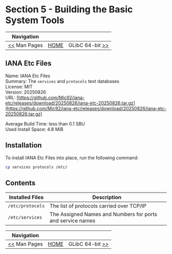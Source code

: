 # Section 5 - Building the Basic System Tools

| Navigation |||
| --- | --- | ---: |
| [<<](./ManPages.md) Man Pages | [HOME](../README.md) | GLibC 64-bit [>>](./GLibC64bit.md) |

## IANA Etc Files

Name: IANA Etc Files<br />
Summary: The `services` and `protocols` text databases<br />
License: MIT<br />
Version: 20250826<br />
URL: [https://github.com/Mic92/iana-etc/releases/download/20250826/iana-etc-20250826.tar.gz](https://github.com/Mic92/iana-etc/releases/download/20250826/iana-etc-20250826.tar.gz)<br />

Average Build Time: less than 0.1 SBU<br />
Used Install Space: 4.8 MiB<br />

## Installation

To install IANA Etc Files into place, run the following command:

```bash
cp services protocols /etc/
```

## Contents

| Installed Files | Description |
| --- | --- |
| `/etc/protocols` | The list of protocols carried over TCP/IP |
| `/etc/services`  | The Assigned Names and Numbers for ports and service names |


| Navigation |||
| --- | --- | ---: |
| [<<](./ManPages.md) Man Pages | [HOME](../README.md) | GLibC 64-bit [>>](./GLibC64bit.md) |
